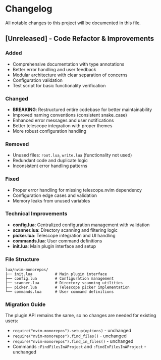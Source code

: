 # Changelog

All notable changes to this project will be documented in this file.

## [Unreleased] - Code Refactor & Improvements

### Added
- Comprehensive documentation with type annotations
- Better error handling and user feedback
- Modular architecture with clear separation of concerns
- Configuration validation
- Test script for basic functionality verification

### Changed
- **BREAKING**: Restructured entire codebase for better maintainability
- Improved naming conventions (consistent snake_case)
- Enhanced error messages and user notifications
- Better telescope integration with proper themes
- More robust configuration handling

### Removed
- Unused files: `root.lua`, `write.lua` (functionality not used)
- Redundant code and duplicate logic
- Inconsistent error handling patterns

### Fixed
- Proper error handling for missing telescope.nvim dependency
- Configuration edge cases and validation
- Memory leaks from unused variables

### Technical Improvements
- **config.lua**: Centralized configuration management with validation
- **scanner.lua**: Directory scanning and filtering logic
- **picker.lua**: Telescope integration and UI handling  
- **commands.lua**: User command definitions
- **init.lua**: Main plugin interface and setup

### File Structure
```
lua/nvim-monorepos/
├── init.lua          # Main plugin interface
├── config.lua        # Configuration management
├── scanner.lua       # Directory scanning utilities
├── picker.lua        # Telescope picker implementation
└── commands.lua      # User command definitions
```

### Migration Guide
The plugin API remains the same, so no changes are needed for existing users:
- `require("nvim-monorepos").setup(options)` - unchanged
- `require("nvim-monorepos").find_files()` - unchanged  
- `require("nvim-monorepos").find_in_files()` - unchanged
- Commands `:FindFilesInAProject` and `:FindInFilesInAProject` - unchanged
